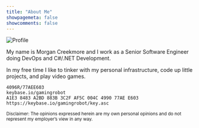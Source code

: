 ```yaml
---
title: "About Me"
showpagemeta: false
showcomments: false
---
```

![Profile](https://f001.backblazeb2.com/file/grbt-blog/images/profile_small.png)

My name is Morgan Creekmore and I work as a Senior Software Engineer doing DevOps and C#/.NET Development.

In my free time I like to tinker with my personal infrastructure, code up little projects, and play video games.

```
4096R/77AEE603
keybase.io/gamingrobot
A1E3 8483 A2BD 883B 3C2F AF5C 004C 4990 77AE E603
https://keybase.io/gamingrobot/key.asc
```

<small>Disclaimer: The opinions expressed herein are my own personal opinions and do not represent my employer’s view in any way.</small>